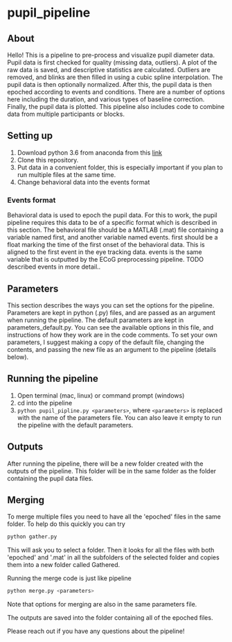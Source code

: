 # pupil_pipeline

## About
Hello! This is a pipeline to pre-process and visualize pupil diameter data. Pupil data is first checked for quality (missing data, outliers). A plot of the raw data is saved, and descriptive statistics are calculated. Outliers are removed, and blinks are then filled in using a cubic spline interpolation. The pupil data is then optionally normalized. After this, the pupil data is then epoched according to events and conditions. There are a number of options here including the duration, and various types of baseline correction. Finally, the pupil data is plotted. This pipeline also includes code to combine data from multiple participants or blocks. 

## Setting up
1. Download python 3.6 from anaconda from this [link](https://www.anaconda.com/download/)
2. Clone this repository.
3. Put data in a convenient folder, this is especially important if you plan to run multiple files at the same time. 
4. Change behavioral data into the events format 

### Events format
Behavioral data is used to epoch the pupil data. For this to work, the pupil pipeline requires this data to be of a specific format which is described in this section. 
The behavioral file should be a MATLAB (.mat) file containing a variable named first, and another variable named events. first should be a float marking the time of the first onset of the behavioral data. This is aligned to the first event in the eye tracking data. events is the same variable that is outputted by the ECoG preprocessing pipeline. TODO described events in more detail..

## Parameters
This section describes the ways you can set the options for the pipeline. Parameters are kept in python (.py) files, and are passed as an argument when running the pipeline. The default parameters are kept in parameters_default.py. You can see the available options in this file, and instructions of how they work are in the code comments. To set your own parameters, I suggest making a copy of the default file, changing the contents, and passing the new file as an argument to the pipeline (details below).

## Running the pipeline
1. Open terminal (mac, linux) or command prompt (windows)
2. cd into the pipeline
3. `python pupil_pipline.py <parameters>`, where `<parameters>` is replaced with the name of the parameters file. You can also leave it empty to run the pipeline with the default parameters. 

## Outputs
After running the pipeline, there will be a new folder created with the outputs of the pipeline. This folder will be in the same folder as the folder containing the pupil data files. 

## Merging
To merge multiple files you need to have all the 'epoched' files in the same folder. To help do this quickly you can try 
```python
python gather.py
```
This will ask you to select a folder. Then it looks for all the files with both 'epoched' and '.mat' in all the subfolders of the selected folder and copies them into a new folder called Gathered.

Running the merge code is just like pipeline
```python
python merge.py <parameters>
```
Note that options for merging are also in the same parameters file. 

The outputs are saved into the folder containing all of the epoched files. 

Please reach out if you have any questions about the pipeline!

